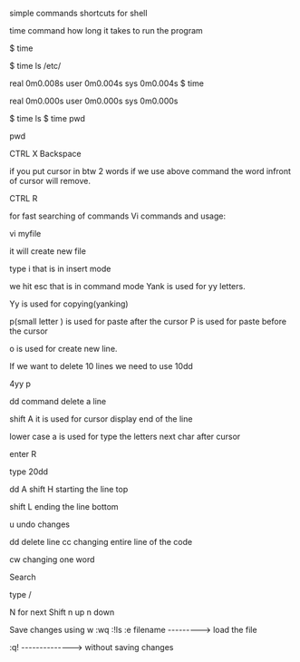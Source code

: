 simple commands shortcuts for shell

time command
 how long it takes to run the program

$ time

$ time ls /etc/

real	0m0.008s
user	0m0.004s
sys	0m0.004s
$ time

real	0m0.000s
user	0m0.000s
sys	0m0.000s






$ time ls
$ time pwd

pwd

CTRL X Backspace

if you put cursor in btw 2 words if we use above command the word infront of cursor will remove.

CTRL R

for fast searching of commands
Vi commands and usage:


vi myfile

it will create new file

type i that is in insert mode

we hit esc that is in command mode
Yank is used for yy letters.

Yy  is used for copying(yanking)

p(small letter ) is used for paste after the cursor
P is used for paste before the cursor


o  is used for create new line.

If we want to delete 10 lines we need to use 10dd


4yy
p

dd command delete a line

shift A it is used for cursor display  end of the line

lower case a is used for type  the letters next char after cursor

enter R

type 20dd

dd
A
shift H         starting the line top

shift L       ending the line bottom

u              undo changes

dd         delete line
cc          changing entire line of the code

cw            changing one word



Search


type  /

N for next
Shift n                      up
n                           down

Save changes         using w
:wq
:!ls
:e filename   ---------> load the file

:q!    --------------> without saving changes
